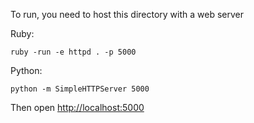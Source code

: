To run, you need to host this directory with a web server

Ruby:

    ruby -run -e httpd . -p 5000

Python:

    python -m SimpleHTTPServer 5000

Then open [http://localhost:5000](http://localhost:5000)
